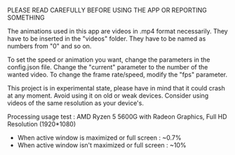 PLEASE READ CAREFULLY BEFORE USING THE APP OR REPORTING SOMETHING

The animations used in this app are videos in .mp4 format necessarily.
They have to be inserted in the "videos" folder.
They have to be named as numbers from "0" and so on.

To set the speed or animation you want, change the parameters in the config.json file.
Change the "current" parameter to the number of the wanted video.
To change the frame rate/speed, modify the "fps" parameter.

This project is in experimental state, please have in mind that it could crash at any moment.
Avoid using it on old or weak devices.
Consider using videos of the same resolution as your device's.

Processing usage test : AMD Ryzen 5 5600G with Radeon Graphics, Full HD Resolution (1920*1080)
- When active window is maximized or full screen : ~0.7%
- When active window isn't maximized or full screen : ~10%
